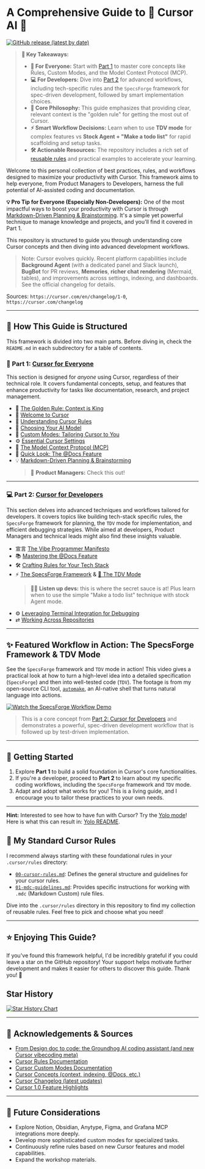 # A Comprehensive Guide to 🚀 Cursor AI 🚀

[![GitHub release (latest by date)](https://img.shields.io/github/v/release/biokraft/my-cursor-framework)](https://github.com/biokraft/my-cursor-framework/releases/latest)

> **🔑 Key Takeaways:**
>
> - **🎯 For Everyone:** Start with [Part 1](./01-Cursor-for-Everyone/) to master core concepts like Rules, Custom Modes, and the Model Context Protocol (MCP).
> - **💻 For Developers:** Dive into [Part 2](./02-Cursor-for-Developers/) for advanced workflows, including tech-specific rules and the `SpecsForge` framework for spec-driven development, followed by smart implementation choices.
> - **🚀 Core Philosophy:** This guide emphasizes that providing clear, relevant context is the "golden rule" for getting the most out of Cursor.
> - **⚡ Smart Workflow Decisions:** Learn when to use **TDV mode** for complex features vs **Stock Agent + "Make a todo list"** for rapid scaffolding and setup tasks.
> - **🛠️ Actionable Resources:** The repository includes a rich set of [reusable rules](./.cursor/rules/) and practical examples to accelerate your learning.

Welcome to this personal collection of best practices, rules, and workflows designed to maximize your productivity with Cursor. This framework aims to help everyone, from Product Managers to Developers, harness the full potential of AI-assisted coding and documentation.

**💡 Pro Tip for Everyone (Especially Non-Developers):** One of the most impactful ways to boost your productivity with Cursor is through [Markdown-Driven Planning & Brainstorming](./01-Cursor-for-Everyone/08-Markdown-Driven-Planning.md). It's a simple yet powerful technique to manage knowledge and projects, and you'll find it covered in Part 1.

This repository is structured to guide you through understanding core Cursor concepts and then diving into advanced development workflows.

> Note: Cursor evolves quickly. Recent platform capabilities include **Background Agent** (with a dedicated panel and Slack launch), **BugBot** for PR reviews, **Memories**, **richer chat rendering** (Mermaid, tables), and improvements across settings, indexing, and dashboards. See the official changelog for details.

Sources: `https://cursor.com/en/changelog/1-0`, `https://cursor.com/changelog`

---

## 🎯 How This Guide is Structured

This framework is divided into two main parts. Before diving in, check the `README.md` in each subdirectory for a table of contents.

### 🌟 Part 1: [Cursor for Everyone](./01-Cursor-for-Everyone/README.md)

This section is designed for *anyone* using Cursor, regardless of their technical role. It covers fundamental concepts, setup, and features that enhance productivity for tasks like documentation, research, and project management.

-   📜 [The Golden Rule: Context is King](./01-Cursor-for-Everyone/00-The-Golden-Rule-Context-is-King.md)
-   👋 [Welcome to Cursor](./01-Cursor-for-Everyone/01-Welcome-to-Cursor.md)
-   🧩 [Understanding Cursor Rules](./01-Cursor-for-Everyone/02-Understanding-Cursor-Rules/README.md)
-   🧠 [Choosing Your AI Model](./01-Cursor-for-Everyone/03-Choosing-Your-AI-Model.md)
-   🎨 [Custom Modes: Tailoring Cursor to You](./01-Cursor-for-Everyone/04-Custom-Modes-Tailoring-Cursor-to-You/README.md)
-   ⚙️ [Essential Cursor Settings](./01-Cursor-for-Everyone/05-Essential-Cursor-Settings.md)
-   🔗 [The Model Context Protocol (MCP)](./01-Cursor-for-Everyone/06-The-Model-Context-Protocol-MCP/README.md)
-   👀 [Quick Look: The @Docs Feature](./01-Cursor-for-Everyone/07-Quick-Look-The-Docs-Feature.md)
-   💡 [Markdown-Driven Planning & Brainstorming](./01-Cursor-for-Everyone/08-Markdown-Driven-Planning.md)
    > 💼 **Product Managers:** Check this out!

---

### 💻 Part 2: [Cursor for Developers](./02-Cursor-for-Developers/README.md)

This section delves into advanced techniques and workflows tailored for developers. It covers topics like building tech-stack specific rules, the `SpecsForge` framework for planning, the `TDV` mode for implementation, and efficient debugging strategies. While aimed at developers, Product Managers and technical leads might also find these insights valuable.

-   宣言 [The Vibe Programmer Manifesto](./02-Cursor-for-Developers/00-The-Vibe-Programmer-Manifesto.md)
-   📚 [Mastering the @Docs Feature](./02-Cursor-for-Developers/01-Mastering-the-Docs-Feature.md)
-   🛠️ [Crafting Rules for Your Tech Stack](./02-Cursor-for-Developers/02-Crafting-Rules-for-Your-Tech-Stack/README.md)
-   ⚡ [The SpecsForge Framework](./02-Cursor-for-Developers/03-The-SpecsForge-Framework.md) & [🧪 The TDV Mode](./02-Cursor-for-Developers/03a-Mode-Spotlight-TDV.md)
    > 🧑‍💻 **Listen up devs:** this is where the secret sauce is at! Plus learn when to use the simple "Make a todo list" technique with stock Agent mode.
-   ⚙️ [Leveraging Terminal Integration for Debugging](./02-Cursor-for-Developers/04-Leveraging-Terminal-Integration.md)
-   ⇄ [Working Across Repositories](./02-Cursor-for-Developers/05-Working-Across-Repositories.md)

---

## ✨ Featured Workflow in Action: The SpecsForge Framework & TDV Mode

See the `SpecsForge` framework and `TDV` mode in action! This video gives a practical look at how to turn a high-level idea into a detailed specification (`SpecsForge`) and then into well-tested code (`TDV`). The footage is from my open-source CLI tool, [`automake`](https://github.com/biokraft/auto-make), an AI-native shell that turns natural language into actions.

[![Watch the SpecsForge Workflow Demo](https://img.youtube.com/vi/3mSPPsbOkyU/hqdefault.jpg)](https://youtu.be/3mSPPsbOkyU)

> This is a core concept from [Part 2: Cursor for Developers](./02-Cursor-for-Developers/03-The-SpecsForge-Framework.md) and demonstrates a powerful, spec-driven development workflow that is followed up by test-driven implementation.

---

## 🏁 Getting Started

1.  Explore **Part 1** to build a solid foundation in Cursor's core functionalities.
2.  If you're a developer, proceed to **Part 2** to learn about my specific coding workflows, including the `SpecsForge` framework and `TDV` mode.
3.  Adapt and adopt what works for you! This is a living guide, and I encourage you to tailor these practices to your own needs.

---

**Hint:** Interested to see how to have fun with Cursor? Try the [Yolo mode](./01-Cursor-for-Everyone/04-Custom-Modes-Tailoring-Cursor-to-You/04e-Mode-Spotlight-Yolo.md)! Here is what this can result in: [Yolo README](./Yolo-README.md).

## 📜 My Standard Cursor Rules

I recommend always starting with these foundational rules in your `.cursor/rules` directory:

-   [`00-cursor-rules.md`](./.cursor/rules/00-cursor-rules.md): Defines the general structure and guidelines for your cursor rules.
-   [`01-mdc-guidelines.md`](./.cursor/rules/01-mdc-guidelines.md): Provides specific instructions for working with `.mdc` (Markdown Custom) rule files.

Dive into the `.cursor/rules` directory in this repository to find my collection of reusable rules. Feel free to pick and choose what you need!

---

## ⭐ Enjoying This Guide?

If you've found this framework helpful, I'd be incredibly grateful if you could leave a star on the GitHub repository! Your support helps motivate further development and makes it easier for others to discover this guide. Thank you! 🙏

## Star History

<a href="https://www.star-history.com/#biokraft/my-cursor-framework&Date">
 <picture>
   <source media="(prefers-color-scheme: dark)" srcset="https://api.star-history.com/svg?repos=biokraft/my-cursor-framework&type=Date&theme=dark" />
   <source media="(prefers-color-scheme: light)" srcset="https://api.star-history.com/svg?repos=biokraft/my-cursor-framework&type=Date" />
   <img alt="Star History Chart" src="https://api.star-history.com/svg?repos=biokraft/my-cursor-framework&type=Date" />
 </picture>
</a>

---

## 🙏 Acknowledgements & Sources

-   [From Design doc to code: the Groundhog AI coding assistant (and new Cursor vibecoding meta)](https://ghuntley.com/specs/)
-   [Cursor Rules Documentation](https://docs.cursor.com/context/rules)
-   [Cursor Custom Modes Documentation](https://docs.cursor.com/chat/custom-modes)
-   [Cursor Concepts (context, indexing, @Docs, etc.)](https://docs.cursor.com/get-started/concepts)
-   [Cursor Changelog (latest updates)](https://cursor.com/changelog)
-   [Cursor 1.0 Feature Highlights](https://cursor.com/en/changelog/1-0)

---

## 🤔 Future Considerations

-   Explore Notion, Obsidian, Anytype, Figma, and Grafana MCP integrations more deeply.
-   Develop more sophisticated custom modes for specialized tasks.
-   Continuously refine rules based on new Cursor features and model capabilities.
-   Expand the workshop materials.
